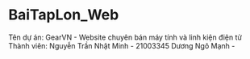 # BaiTapLon_Web
Tên dự án: GearVN - Website chuyên bán máy tính và linh kiện điện tử
Thành viên:
  Nguyễn Trần Nhật Minh - 21003345
  Dương Ngô Mạnh -
